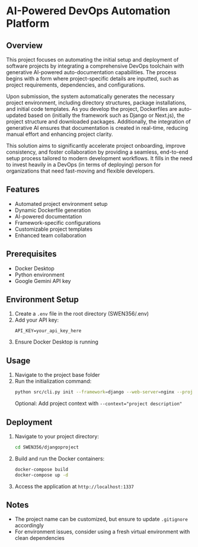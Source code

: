 # AI-Powered DevOps Automation Platform

## Overview
This project focuses on automating the initial setup and deployment of software projects by integrating a comprehensive DevOps toolchain with generative AI-powered auto-documentation capabilities. The process begins with a form where project-specific details are inputted, such as project requirements, dependencies, and configurations. 

Upon submission, the system automatically generates the necessary project environment, including directory structures, package installations, and initial code templates. As you develop the project, Dockerfiles are auto-updated based on (initially the framework such as Django or Next.js), the project structure and downloaded packages. Additionally, the integration of generative AI ensures that documentation is created in real-time, reducing manual effort and enhancing project clarity. 

This solution aims to significantly accelerate project onboarding, improve consistency, and foster collaboration by providing a seamless, end-to-end setup process tailored to modern development workflows. It fills in the need to invest heavily in a DevOps (in terms of deploying) person for organizations that need fast-moving and flexible developers.

## Features
- Automated project environment setup
- Dynamic Dockerfile generation
- AI-powered documentation
- Framework-specific configurations
- Customizable project templates
- Enhanced team collaboration

## Prerequisites
- Docker Desktop
- Python environment
- Google Gemini API key

## Environment Setup
1. Create a `.env` file in the root directory (SWEN356/.env)
2. Add your API key:
   ```
   API_KEY=your_api_key_here
   ```
3. Ensure Docker Desktop is running

## Usage
1. Navigate to the project base folder
2. Run the initialization command:
   ```bash
   python src/cli.py init --framework=django --web-server=nginx --project-name=djangoproject
   ```
   Optional: Add project context with `--context="project description"`

## Deployment
1. Navigate to your project directory:
   ```bash
   cd SWEN356/djangoproject
   ```
2. Build and run the Docker containers:
   ```bash
   docker-compose build
   docker-compose up -d
   ```
3. Access the application at `http://localhost:1337`

## Notes
- The project name can be customized, but ensure to update `.gitignore` accordingly
- For environment issues, consider using a fresh virtual environment with clean dependencies


